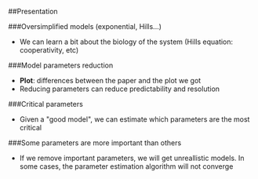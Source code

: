 ##Presentation

###Oversimplified models (exponential, Hills...)
* We can learn a bit about the biology of the system (Hills equation: cooperativity, etc)

###Model parameters reduction
* **Plot**: differences between the paper and the plot we got
* Reducing parameters can reduce predictability and resolution


###Critical parameters 
* Given a "good model", we can estimate which parameters are the most critical

###Some parameters are more important than others
* If we remove important parameters, we will get unreallistic models. In some cases, the parameter estimation algorithm will not converge
